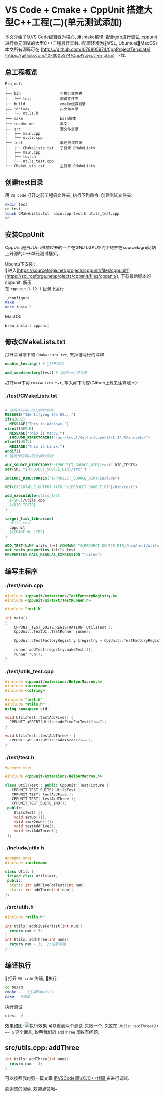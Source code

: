 # VS Code + Cmake + CppUnit 搭建大型C++工程(二)(单元测试添加)

本文介绍了以VS Code编辑器为核心, 用cmake编译, 配合gdb进行调试, cppunit进行单元测试的大型C++工程最佳实践. (配置环境为WSL, Ubuntu或MacOS)  
本文所有源码可在 [https://github.com/1079805974/CppProjectTemplate](https://github.com/1079805974/CppProjectTemplate) 下载.
## 总工程概览
```text
Project:
│ 
├── bin                  可执行文件夹 
│   └── test             测试文件夹
├── build                cmake缓存目录 
├── include              头文件目录
│   └── utils.h
├── make                 bash脚本
├── readme.md            本文
├── src                  源文件目录
│   ├── main.cpp     
│   └── utils.cpp    
├── test                 单元测试目录
│   ├── CMakeLists.txt   子目录 CMakeLists
│   ├── main.cpp
│   ├── test.h
│   └── utils_test.cpp
└── CMakeLists.txt       主目录 CMakeLists
```

## 创建test目录
用 `VS Code` 打开之前工程的文件夹, 执行下列命令, 创建测试文件夹: 
```bash
mkdir test  
cd test
touch CMakeLists.txt  main.cpp test.h utils_test.cpp
cd ..
```

## 安装CppUnit
CppUnit是由JUnit移植过来的一个在GNU LGPL条约下的并在sourcefogre网站上开源的C++单元测试框架。

Ubuntu下安装 :  
进入[https://sourceforge.net/projects/cppunit/files/cppunit/](https://sourceforge.net/projects/cppunit/files/cppunit/), 下载最新版本的cppunit, 解压.  
在 `cppunit-1.12.1` 目录下运行
```bash
./configure
make
make install
```
MacOS:
```bash
brew install cppunit
```

## 修改CMakeLists.txt
打开主目录下的 `CMakeLists.txt`, 去掉这两行的注释.
```cmake
enable_testing() # 打开测试

add_subdirectory(test) # 添加test子目录
```
打开test下的 `CMakeLists.txt`, 写入如下内容(Github上有无注释版本):
### ./test/CMakeLists.txt
```cmake

# 这段代码可以区分操作系统
MESSAGE("Identifying the OS...")
if(WIN32)
  MESSAGE("This is Windows.")
elseif(APPLE)
  MESSAGE("This is MacOS.")
  INCLUDE_DIRECTORIES("/usr/local/Cellar/cppunit/1.14.0/include/")
elseif(UNIX)
  MESSAGE("This is Linux.")
endif()
# 这段代码可以区分操作系统

AUX_SOURCE_DIRECTORY("${PROJECT_SOURCE_DIR}/test" DIR_TESTS)
set(SRC "${PROJECT_SOURCE_DIR}/src" )

INCLUDE_DIRECTORIES("${PROJECT_SOURCE_DIR}/include")

SET(EXECUTABLE_OUTPUT_PATH "${PROJECT_SOURCE_DIR}/bin/test")

add_executable(utils_test
  ${SRC}/utils.cpp
  ${DIR_TESTS}
)

target_link_libraries(
  utils_test
  cppunit
  ${CMAKE_DL_LIBS}
)

ADD_TEST(NAME utils_test COMMAND "${PROJECT_SOURCE_DIR}/bin/test/utils_test")
set_tests_properties (utils_test
PROPERTIES FAIL_REGULAR_EXPRESSION "failed") 
```

## 编写主程序

### ./test/main.cpp
```cpp
#include <cppunit/extensions/TestFactoryRegistry.h>
#include <cppunit/ui/text/TestRunner.h>

#include "test.h"

int main()
{
    CPPUNIT_TEST_SUITE_REGISTRATION( UtilsTest );
    CppUnit::TextUi::TestRunner runner;

    CppUnit::TestFactoryRegistry &registry = CppUnit::TestFactoryRegistry::getRegistry();
    
    runner.addTest(registry.makeTest());
    runner.run();
}
```
### ./test/utils_test.cpp 
```cpp
#include <cppunit/extensions/HelperMacros.h>
#include <iostream>
#include <cstring>

#include "test.h"
#include "utils.h"
using namespace std;

void UtilsTest::testAddFive() {
  CPPUNIT_ASSERT(Utils::addFiveForTest(2)==7);
}

void UtilsTest::testAddThree() {
  CPPUNIT_ASSERT(Utils::addThree(2)==5);
}

```
### ./test/test.h
```cpp
#pragma once

#include <cppunit/extensions/HelperMacros.h>

class UtilsTest : public CppUnit::TestFixture {
   CPPUNIT_TEST_SUITE( UtilsTest );
   CPPUNIT_TEST( testAddFive );
   CPPUNIT_TEST( testAddThree );
   CPPUNIT_TEST_SUITE_END();
 public:
    UtilsTest(){}  
    void setUp(){};  
    void tearDown(){};  
    void testAddFive();
    void testAddThree();
 };

```

### ./include/utils.h
```cpp
#pragma once
#include <iostream>

class Utils {
 friend class UtilsTest;
 public:
  static int addFiveForTest(int num);
  static int addThree(int num);
};

```

### ./src/utils.h
```cpp
#include "utils.h"

int Utils::addFiveForTest(int num){
  return num + 5;
}
int Utils::addThree(int num){
  return num - 3;  //故意写错
}
```

## 编译执行
打开 `VS code` 终端, 执行: 
```bash
cd build 
cmake ..  #生成Makefile
make   #编译
```
执行测试
```bash
ctest -V
```
效果如图:
![执行效果](./pics/test.png)
可以看到两个测试, 失败一个, 失败在 `Utils::addThree(2) == 5` 这个断言, 说明我们的 `addThree` 函数有问题.

## src/utils.cpp: addThree
```cpp
int Utils::addThree(int num){
  return num - 3;
}
```

可以按照我的另一篇文章 <a target="_blank" href="https://zhuanlan.zhihu.com/p/44337349">用VSCode调试C/C++代码 </a> 来进行调试.


感谢您的阅读. 欢迎点赞哦~